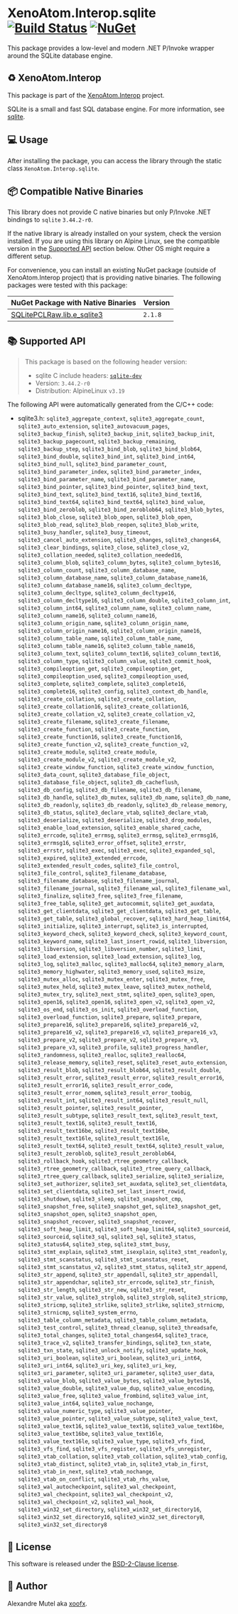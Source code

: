 # XenoAtom.Interop.sqlite [![Build Status](https://github.com/XenoAtom/XenoAtom.Interop/actions/workflows/ci_build_sqlite.yml/badge.svg)](https://github.com/XenoAtom/XenoAtom.Interop/actions/workflows/ci_build_sqlite.yml) [![NuGet](https://img.shields.io/nuget/v/XenoAtom.Interop.sqlite.svg)](https://www.nuget.org/packages/XenoAtom.Interop.sqlite/)

This package provides a low-level and modern .NET P/Invoke wrapper around the SQLite database engine.

## ♻️ XenoAtom.Interop

This package is part of the [XenoAtom.Interop](https://github.com/XenoAtom/XenoAtom.Interop) project.

SQLite is a small and fast SQL database engine. For more information, see [sqlite](https://www.sqlite.org/).
## 💻 Usage

After installing the package, you can access the library through the static class `XenoAtom.Interop.sqlite`.

## 📦 Compatible Native Binaries

This library does not provide C native binaries but only P/Invoke .NET bindings to `sqlite` `3.44.2-r0`.

If the native library is already installed on your system, check the version installed. If you are using this library on Alpine Linux, see the compatible version in the [Supported API](#supported-api) section below.
Other OS might require a different setup.

For convenience, you can install an existing NuGet package (outside of XenoAtom.Interop project) that is providing native binaries. The following packages were tested with this package:

| NuGet Package with Native Binaries | Version |
|------------------------------------|---------|
| [SQLitePCLRaw.lib.e_sqlite3](https://www.nuget.org/packages/SQLitePCLRaw.lib.e_sqlite3) | `2.1.8`


## 📚 Supported API

> This package is based on the following header version:
> 
> - sqlite C include headers: [`sqlite-dev`](https://pkgs.alpinelinux.org/package/v3.19/main/x86_64/sqlite-dev)
> - Version: `3.44.2-r0`
> - Distribution: AlpineLinux `v3.19`

The following API were automatically generated from the C/C++ code:

- sqlite3.h: `sqlite3_aggregate_context`, `sqlite3_aggregate_count`, `sqlite3_auto_extension`, `sqlite3_autovacuum_pages`, `sqlite3_backup_finish`, `sqlite3_backup_init`, `sqlite3_backup_init`, `sqlite3_backup_pagecount`, `sqlite3_backup_remaining`, `sqlite3_backup_step`, `sqlite3_bind_blob`, `sqlite3_bind_blob64`, `sqlite3_bind_double`, `sqlite3_bind_int`, `sqlite3_bind_int64`, `sqlite3_bind_null`, `sqlite3_bind_parameter_count`, `sqlite3_bind_parameter_index`, `sqlite3_bind_parameter_index`, `sqlite3_bind_parameter_name`, `sqlite3_bind_parameter_name`, `sqlite3_bind_pointer`, `sqlite3_bind_pointer`, `sqlite3_bind_text`, `sqlite3_bind_text`, `sqlite3_bind_text16`, `sqlite3_bind_text16`, `sqlite3_bind_text64`, `sqlite3_bind_text64`, `sqlite3_bind_value`, `sqlite3_bind_zeroblob`, `sqlite3_bind_zeroblob64`, `sqlite3_blob_bytes`, `sqlite3_blob_close`, `sqlite3_blob_open`, `sqlite3_blob_open`, `sqlite3_blob_read`, `sqlite3_blob_reopen`, `sqlite3_blob_write`, `sqlite3_busy_handler`, `sqlite3_busy_timeout`, `sqlite3_cancel_auto_extension`, `sqlite3_changes`, `sqlite3_changes64`, `sqlite3_clear_bindings`, `sqlite3_close`, `sqlite3_close_v2`, `sqlite3_collation_needed`, `sqlite3_collation_needed16`, `sqlite3_column_blob`, `sqlite3_column_bytes`, `sqlite3_column_bytes16`, `sqlite3_column_count`, `sqlite3_column_database_name`, `sqlite3_column_database_name`, `sqlite3_column_database_name16`, `sqlite3_column_database_name16`, `sqlite3_column_decltype`, `sqlite3_column_decltype`, `sqlite3_column_decltype16`, `sqlite3_column_decltype16`, `sqlite3_column_double`, `sqlite3_column_int`, `sqlite3_column_int64`, `sqlite3_column_name`, `sqlite3_column_name`, `sqlite3_column_name16`, `sqlite3_column_name16`, `sqlite3_column_origin_name`, `sqlite3_column_origin_name`, `sqlite3_column_origin_name16`, `sqlite3_column_origin_name16`, `sqlite3_column_table_name`, `sqlite3_column_table_name`, `sqlite3_column_table_name16`, `sqlite3_column_table_name16`, `sqlite3_column_text`, `sqlite3_column_text16`, `sqlite3_column_text16`, `sqlite3_column_type`, `sqlite3_column_value`, `sqlite3_commit_hook`, `sqlite3_compileoption_get`, `sqlite3_compileoption_get`, `sqlite3_compileoption_used`, `sqlite3_compileoption_used`, `sqlite3_complete`, `sqlite3_complete`, `sqlite3_complete16`, `sqlite3_complete16`, `sqlite3_config`, `sqlite3_context_db_handle`, `sqlite3_create_collation`, `sqlite3_create_collation`, `sqlite3_create_collation16`, `sqlite3_create_collation16`, `sqlite3_create_collation_v2`, `sqlite3_create_collation_v2`, `sqlite3_create_filename`, `sqlite3_create_filename`, `sqlite3_create_function`, `sqlite3_create_function`, `sqlite3_create_function16`, `sqlite3_create_function16`, `sqlite3_create_function_v2`, `sqlite3_create_function_v2`, `sqlite3_create_module`, `sqlite3_create_module`, `sqlite3_create_module_v2`, `sqlite3_create_module_v2`, `sqlite3_create_window_function`, `sqlite3_create_window_function`, `sqlite3_data_count`, `sqlite3_database_file_object`, `sqlite3_database_file_object`, `sqlite3_db_cacheflush`, `sqlite3_db_config`, `sqlite3_db_filename`, `sqlite3_db_filename`, `sqlite3_db_handle`, `sqlite3_db_mutex`, `sqlite3_db_name`, `sqlite3_db_name`, `sqlite3_db_readonly`, `sqlite3_db_readonly`, `sqlite3_db_release_memory`, `sqlite3_db_status`, `sqlite3_declare_vtab`, `sqlite3_declare_vtab`, `sqlite3_deserialize`, `sqlite3_deserialize`, `sqlite3_drop_modules`, `sqlite3_enable_load_extension`, `sqlite3_enable_shared_cache`, `sqlite3_errcode`, `sqlite3_errmsg`, `sqlite3_errmsg`, `sqlite3_errmsg16`, `sqlite3_errmsg16`, `sqlite3_error_offset`, `sqlite3_errstr`, `sqlite3_errstr`, `sqlite3_exec`, `sqlite3_exec`, `sqlite3_expanded_sql`, `sqlite3_expired`, `sqlite3_extended_errcode`, `sqlite3_extended_result_codes`, `sqlite3_file_control`, `sqlite3_file_control`, `sqlite3_filename_database`, `sqlite3_filename_database`, `sqlite3_filename_journal`, `sqlite3_filename_journal`, `sqlite3_filename_wal`, `sqlite3_filename_wal`, `sqlite3_finalize`, `sqlite3_free`, `sqlite3_free_filename`, `sqlite3_free_table`, `sqlite3_get_autocommit`, `sqlite3_get_auxdata`, `sqlite3_get_clientdata`, `sqlite3_get_clientdata`, `sqlite3_get_table`, `sqlite3_get_table`, `sqlite3_global_recover`, `sqlite3_hard_heap_limit64`, `sqlite3_initialize`, `sqlite3_interrupt`, `sqlite3_is_interrupted`, `sqlite3_keyword_check`, `sqlite3_keyword_check`, `sqlite3_keyword_count`, `sqlite3_keyword_name`, `sqlite3_last_insert_rowid`, `sqlite3_libversion`, `sqlite3_libversion`, `sqlite3_libversion_number`, `sqlite3_limit`, `sqlite3_load_extension`, `sqlite3_load_extension`, `sqlite3_log`, `sqlite3_log`, `sqlite3_malloc`, `sqlite3_malloc64`, `sqlite3_memory_alarm`, `sqlite3_memory_highwater`, `sqlite3_memory_used`, `sqlite3_msize`, `sqlite3_mutex_alloc`, `sqlite3_mutex_enter`, `sqlite3_mutex_free`, `sqlite3_mutex_held`, `sqlite3_mutex_leave`, `sqlite3_mutex_notheld`, `sqlite3_mutex_try`, `sqlite3_next_stmt`, `sqlite3_open`, `sqlite3_open`, `sqlite3_open16`, `sqlite3_open16`, `sqlite3_open_v2`, `sqlite3_open_v2`, `sqlite3_os_end`, `sqlite3_os_init`, `sqlite3_overload_function`, `sqlite3_overload_function`, `sqlite3_prepare`, `sqlite3_prepare`, `sqlite3_prepare16`, `sqlite3_prepare16`, `sqlite3_prepare16_v2`, `sqlite3_prepare16_v2`, `sqlite3_prepare16_v3`, `sqlite3_prepare16_v3`, `sqlite3_prepare_v2`, `sqlite3_prepare_v2`, `sqlite3_prepare_v3`, `sqlite3_prepare_v3`, `sqlite3_profile`, `sqlite3_progress_handler`, `sqlite3_randomness`, `sqlite3_realloc`, `sqlite3_realloc64`, `sqlite3_release_memory`, `sqlite3_reset`, `sqlite3_reset_auto_extension`, `sqlite3_result_blob`, `sqlite3_result_blob64`, `sqlite3_result_double`, `sqlite3_result_error`, `sqlite3_result_error`, `sqlite3_result_error16`, `sqlite3_result_error16`, `sqlite3_result_error_code`, `sqlite3_result_error_nomem`, `sqlite3_result_error_toobig`, `sqlite3_result_int`, `sqlite3_result_int64`, `sqlite3_result_null`, `sqlite3_result_pointer`, `sqlite3_result_pointer`, `sqlite3_result_subtype`, `sqlite3_result_text`, `sqlite3_result_text`, `sqlite3_result_text16`, `sqlite3_result_text16`, `sqlite3_result_text16be`, `sqlite3_result_text16be`, `sqlite3_result_text16le`, `sqlite3_result_text16le`, `sqlite3_result_text64`, `sqlite3_result_text64`, `sqlite3_result_value`, `sqlite3_result_zeroblob`, `sqlite3_result_zeroblob64`, `sqlite3_rollback_hook`, `sqlite3_rtree_geometry_callback`, `sqlite3_rtree_geometry_callback`, `sqlite3_rtree_query_callback`, `sqlite3_rtree_query_callback`, `sqlite3_serialize`, `sqlite3_serialize`, `sqlite3_set_authorizer`, `sqlite3_set_auxdata`, `sqlite3_set_clientdata`, `sqlite3_set_clientdata`, `sqlite3_set_last_insert_rowid`, `sqlite3_shutdown`, `sqlite3_sleep`, `sqlite3_snapshot_cmp`, `sqlite3_snapshot_free`, `sqlite3_snapshot_get`, `sqlite3_snapshot_get`, `sqlite3_snapshot_open`, `sqlite3_snapshot_open`, `sqlite3_snapshot_recover`, `sqlite3_snapshot_recover`, `sqlite3_soft_heap_limit`, `sqlite3_soft_heap_limit64`, `sqlite3_sourceid`, `sqlite3_sourceid`, `sqlite3_sql`, `sqlite3_sql`, `sqlite3_status`, `sqlite3_status64`, `sqlite3_step`, `sqlite3_stmt_busy`, `sqlite3_stmt_explain`, `sqlite3_stmt_isexplain`, `sqlite3_stmt_readonly`, `sqlite3_stmt_scanstatus`, `sqlite3_stmt_scanstatus_reset`, `sqlite3_stmt_scanstatus_v2`, `sqlite3_stmt_status`, `sqlite3_str_append`, `sqlite3_str_append`, `sqlite3_str_appendall`, `sqlite3_str_appendall`, `sqlite3_str_appendchar`, `sqlite3_str_errcode`, `sqlite3_str_finish`, `sqlite3_str_length`, `sqlite3_str_new`, `sqlite3_str_reset`, `sqlite3_str_value`, `sqlite3_strglob`, `sqlite3_strglob`, `sqlite3_stricmp`, `sqlite3_stricmp`, `sqlite3_strlike`, `sqlite3_strlike`, `sqlite3_strnicmp`, `sqlite3_strnicmp`, `sqlite3_system_errno`, `sqlite3_table_column_metadata`, `sqlite3_table_column_metadata`, `sqlite3_test_control`, `sqlite3_thread_cleanup`, `sqlite3_threadsafe`, `sqlite3_total_changes`, `sqlite3_total_changes64`, `sqlite3_trace`, `sqlite3_trace_v2`, `sqlite3_transfer_bindings`, `sqlite3_txn_state`, `sqlite3_txn_state`, `sqlite3_unlock_notify`, `sqlite3_update_hook`, `sqlite3_uri_boolean`, `sqlite3_uri_boolean`, `sqlite3_uri_int64`, `sqlite3_uri_int64`, `sqlite3_uri_key`, `sqlite3_uri_key`, `sqlite3_uri_parameter`, `sqlite3_uri_parameter`, `sqlite3_user_data`, `sqlite3_value_blob`, `sqlite3_value_bytes`, `sqlite3_value_bytes16`, `sqlite3_value_double`, `sqlite3_value_dup`, `sqlite3_value_encoding`, `sqlite3_value_free`, `sqlite3_value_frombind`, `sqlite3_value_int`, `sqlite3_value_int64`, `sqlite3_value_nochange`, `sqlite3_value_numeric_type`, `sqlite3_value_pointer`, `sqlite3_value_pointer`, `sqlite3_value_subtype`, `sqlite3_value_text`, `sqlite3_value_text16`, `sqlite3_value_text16`, `sqlite3_value_text16be`, `sqlite3_value_text16be`, `sqlite3_value_text16le`, `sqlite3_value_text16le`, `sqlite3_value_type`, `sqlite3_vfs_find`, `sqlite3_vfs_find`, `sqlite3_vfs_register`, `sqlite3_vfs_unregister`, `sqlite3_vtab_collation`, `sqlite3_vtab_collation`, `sqlite3_vtab_config`, `sqlite3_vtab_distinct`, `sqlite3_vtab_in`, `sqlite3_vtab_in_first`, `sqlite3_vtab_in_next`, `sqlite3_vtab_nochange`, `sqlite3_vtab_on_conflict`, `sqlite3_vtab_rhs_value`, `sqlite3_wal_autocheckpoint`, `sqlite3_wal_checkpoint`, `sqlite3_wal_checkpoint`, `sqlite3_wal_checkpoint_v2`, `sqlite3_wal_checkpoint_v2`, `sqlite3_wal_hook`, `sqlite3_win32_set_directory`, `sqlite3_win32_set_directory16`, `sqlite3_win32_set_directory16`, `sqlite3_win32_set_directory8`, `sqlite3_win32_set_directory8`


## 🪪 License

This software is released under the [BSD-2-Clause license](https://opensource.org/licenses/BSD-2-Clause). 

## 🤗 Author

Alexandre Mutel aka [xoofx](https://xoofx.github.io).
